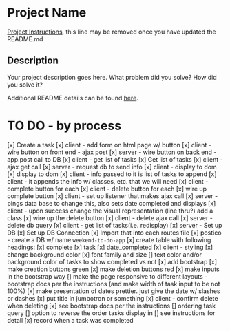 # Project Name

[Project Instructions](./INSTRUCTIONS.md), this line may be removed once you have updated the README.md

## Description

Your project description goes here. What problem did you solve? How did you solve it?

Additional README details can be found [here](https://github.com/PrimeAcademy/readme-template/blob/master/README.md).

# TO DO - by process
[x] Create a task
    [x] client - add form on html page w/ button
    [x] client - wire button on front end - ajax post
    [x] server - wire button on back end - app.post call to DB
    [x] client - get list of tasks
[x] Get list of tasks
    [x] client - ajax get call
    [x] server - request db to send info
    [x] client - display to dom
[x] display to dom
    [x] client - info passed to it is list of tasks to append
    [x] client - it appends the info w/ classes, etc. that we will need
    [x] client - complete button for each
    [x] client - delete button for each
[x] wire up complete button
    [x] client - set up listener that makes ajax call
    [x] server - pings data base to change this, also sets date completed and displays 
    [x] client - upon success change the visual representation (line thru?) add a class
[x] wire up the delete button
    [x] client - delete ajax call
    [x] server - delete db query
    [x] client - get list of tasks(i.e. redisplay)
[x] server - Set up DB
    [x] Set up DB Connection
    [x] Import that into each routes file
    [x] postico - create a DB w/ name `weekend-to-do-app`
        [x] create table with following headings:
            [x] complete
            [x] task
            [x] date_completed
[x] client - styling
    [x] change background color
    [x] font family and size
    [] text color and/or background color of tasks to show completed vs not
    [x] add bootstrap 
        [x] make creation buttons green
        [x] make deletion buttons red
        [x] make inputs in the bootstrap way
        [] make the page responsive to different layouts - bootstrap docs per the instructions (and make width of task input to be not 100%)
    [x] make presentation of dates prettier. just give the date w/ slashes or dashes
    [x] put title in jumbotron or something
[x] client - confirm delete when deleting
    [x] see bootstrap docs per the instructions
[] ordering task query
    [] option to reverse the order tasks display in
    [] see instructions for detail
[x] record when a task was completed

